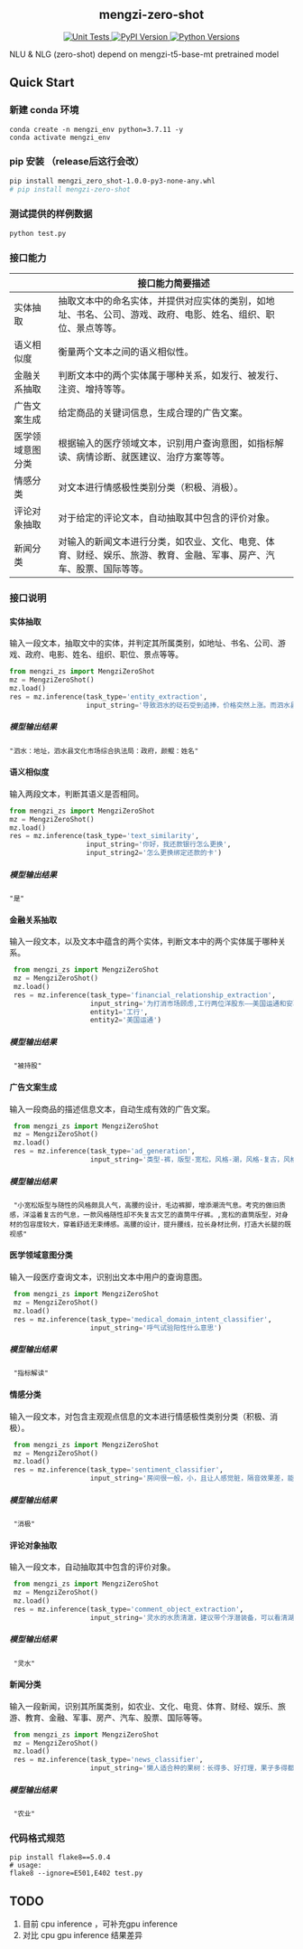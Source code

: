 <h2 align="center">mengzi-zero-shot</h2>

<div align="center">
    <a href="https://github.com/Langboat/mengzi-zero-shot/actions">
       <img alt="Unit Tests" src="https://github.com/Langboat/mengzi-zero-shot/actions/workflows/unit-tests.yml/badge.svg?branch=main">
    </a>
    <a href="https://pypi.org/project/mengzi-zero-shot/">
        <img alt="PyPI Version" src="https://img.shields.io/pypi/v/mengzi-zero-shot?color=blue">
    </a>
    <a href="https://pypi.org/project/mengzi-zero-shot/">
        <img alt="Python Versions" src="https://img.shields.io/pypi/pyversions/mengzi-zero-shot?colorB=blue">
    </a>
</div>

NLU &amp; NLG (zero-shot) depend on mengzi-t5-base-mt pretrained model

## Quick Start
### 新建 conda 环境
```
conda create -n mengzi_env python=3.7.11 -y
conda activate mengzi_env
```

### pip 安装 （release后这行会改） 
```bash
pip install mengzi_zero_shot-1.0.0-py3-none-any.whl
# pip install mengzi-zero-shot
```

### 测试提供的样例数据
```
python test.py
```

### 接口能力

|                  | 接口能力简要描述                                             |
| ---------------- | ------------------------------------------------------------ |
| 实体抽取         | 抽取文本中的命名实体，并提供对应实体的类别，如地址、书名、公司、游戏、政府、电影、姓名、组织、职位、景点等等。 |
| 语义相似度       | 衡量两个文本之间的语义相似性。                                       | 
| 金融关系抽取     | 判断文本中的两个实体属于哪种关系，如发行、被发行、注资、增持等等。                           | 
| 广告文案生成     | 给定商品的关键词信息，生成合理的广告文案。                     | 
| 医学领域意图分类 | 根据输入的医疗领域文本，识别用户查询意图，如指标解读、病情诊断、就医建议、治疗方案等等。                         |
| 情感分类         | 对文本进行情感极性类别分类（积极、消极）。 | EPRSTMT   |
| 评论对象抽取         | 对于给定的评论文本，自动抽取其中包含的评价对象。                 | 
| 新闻分类         | 对输入的新闻文本进行分类，如农业、文化、电竞、体育、财经、娱乐、旅游、教育、金融、军事、房产、汽车、股票、国际等等。 | 



### 接口说明

#### 实体抽取

输入一段文本，抽取文中的实体，并判定其所属类别，如地址、书名、公司、游戏、政府、电影、姓名、组织、职位、景点等等。

```python
from mengzi_zs import MengziZeroShot
mz = MengziZeroShot()
mz.load()
res = mz.inference(task_type='entity_extraction', 
                   input_string='导致泗水的砭石受到追捧，价格突然上涨。而泗水县文化市场综合执法局颜鲲表示，根据监控')
```

##### 模型输出结果

```
"泗水：地址，泗水县文化市场综合执法局：政府，颜鲲：姓名"
```



#### 语义相似度

输入两段文本，判断其语义是否相同。

```python
from mengzi_zs import MengziZeroShot
mz = MengziZeroShot()
mz.load()
res = mz.inference(task_type='text_similarity', 
                   input_string='你好，我还款银行怎么更换',
                   input_string2='怎么更换绑定还款的卡')
```

##### 模型输出结果

```
"是"
```



#### 金融关系抽取

输入一段文本，以及文本中蕴含的两个实体，判断文本中的两个实体属于哪种关系。

```python
 from mengzi_zs import MengziZeroShot
 mz = MengziZeroShot()
 mz.load()
 res = mz.inference(task_type='financial_relationship_extraction', 
                    input_string='为打消市场顾虑,工行两位洋股东——美国运通和安联集团昨晚做出承诺,近期不会减持工行H股。',
                    entity1='工行',
                   	entity2='美国运通')
```

##### 模型输出结果

```
 "被持股"
```



#### 广告文案生成

输入一段商品的描述信息文本，自动生成有效的广告文案。

```python
 from mengzi_zs import MengziZeroShot
 mz = MengziZeroShot()
 mz.load()
 res = mz.inference(task_type='ad_generation', 
                    input_string='类型-裤，版型-宽松，风格-潮，风格-复古，风格-文艺，图案-复古，裤型-直筒裤，裤腰型-高腰，裤口-毛边')
```

##### 模型输出结果

```
 "小宽松版型与随性的风格颇具人气，高腰的设计，毛边裤脚，增添潮流气息。考究的做旧质感，洋溢着复古的气息，一款风格随性却不失复古文艺的直筒牛仔裤。,宽松的直筒版型，对身材的包容度较大，穿着舒适无束缚感。高腰的设计，提升腰线，拉长身材比例，打造大长腿的既视感"
```



#### 医学领域意图分类

输入一段医疗查询文本，识别出文本中用户的查询意图。

```python
 from mengzi_zs import MengziZeroShot
 mz = MengziZeroShot()
 mz.load()
 res = mz.inference(task_type='medical_domain_intent_classifier', 
                    input_string='呼气试验阳性什么意思')
```

##### 模型输出结果

```
 "指标解读"
```



#### 情感分类

输入一段文本，对包含主观观点信息的文本进行情感极性类别分类（积极、消极）。

```python
 from mengzi_zs import MengziZeroShot
 mz = MengziZeroShot()
 mz.load()
 res = mz.inference(task_type='sentiment_classifier', 
                    input_string='房间很一般，小，且让人感觉脏，隔音效果差，能听到走廊的人讲话，走廊光线昏暗，旁边没有什么可吃')
```

##### 模型输出结果

```
 "消极"
```



#### 评论对象抽取

输入一段文本，自动抽取其中包含的评价对象。

```python
 from mengzi_zs import MengziZeroShot
 mz = MengziZeroShot()
 mz.load()
 res = mz.inference(task_type='comment_object_extraction', 
                    input_string='灵水的水质清澈，建议带个浮潜装备，可以看清湖里的小鱼。')
```

##### 模型输出结果

```
 "灵水"
```





#### 新闻分类

输入一段新闻，识别其所属类别，如农业、文化、电竞、体育、财经、娱乐、旅游、教育、金融、军事、房产、汽车、股票、国际等等。

```python
 from mengzi_zs import MengziZeroShot
 mz = MengziZeroShot()
 mz.load()
 res = mz.inference(task_type='news_classifier', 
                    input_string='懒人适合种的果树：长得多、好打理，果子多得都得送邻居吃')
```

##### 模型输出结果

```
 "农业"
```


### 代码格式规范
```
pip install flake8==5.0.4
# usage: 
flake8 --ignore=E501,E402 test.py
```

## TODO
1. 目前 cpu inference ，可补充gpu inference
2. 对比 cpu gpu inference 结果差异
